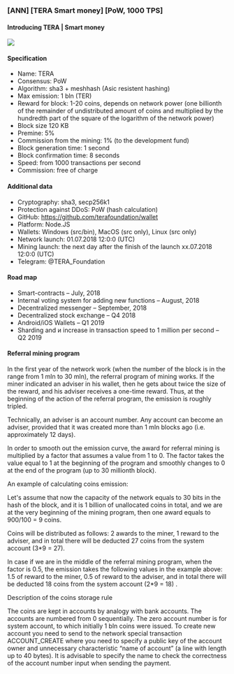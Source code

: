 ### [ANN] [TERA Smart money] [PoW, 1000 TPS] 

#### Introducing TERA | Smart money 



![](https://i.imgur.com/T8Ew0rP.png)


#### Specification

- Name: TERA
- Consensus: PoW
- Algorithm:  sha3 + meshhash (Asic resistent hashing)
- Max emission: 1 bln (TER)
- Reward for block: 1-20 coins, depends on network power (one billionth of the remainder of undistributed amount of coins and multiplied by the hundredth part of the square of the logarithm of the network power)
- Block size 120 KB
- Premine: 5%
- Commission from the mining: 1% (to the development fund)
- Block generation time: 1 second
- Block confirmation time: 8 seconds
- Speed: from 1000 transactions per second
- Commission: free of charge 

#### Additional data

- Cryptography: sha3, secp256k1
- Protection against DDoS: PoW (hash calculation)
- GitHub: https://github.com/terafoundation/wallet
- Platform: Node.JS
- Wallets: Windows (src/bin), MacOS (src only), Linux (src only)
- Network launch: 01.07.2018 12:0:0 (UTC)
- Mining launch: the next day after the finish of the launch xx.07.2018 12:0:0 (UTC)
- Telegram: @TERA_Foundation
#### Road map

- Smart-contracts – July, 2018
- Internal voting system for adding new functions – August, 2018
- Decentralized messenger – September, 2018
- Decentralized stock exchange – Q4 2018
- Android/iOS Wallets – Q1 2019
- Sharding and и increase in transaction speed to 1 million per second – Q2 2019



#### Referral mining program

In the first year of the network work (when the number of the block is in the range from 1 mln to 30 mln), the referral program of mining works. If the miner indicated an adviser in his wallet, then he gets about twice the size of the reward, and his adviser receives a one-time reward. Thus, at the beginning of the action of the referral program, the emission is roughly tripled.

Technically, an adviser is an account number. Any account can become an adviser, provided that it was created more than 1 mln blocks ago (i.e. approximately 12 days).

In order to smooth out the emission curve, the award for referral mining is multiplied by a factor that assumes a value from 1 to 0. The factor takes the value equal to 1 at the beginning of the program and smoothly changes to 0 at the end of the program (up to 30 millionth block).

An example of calculating coins emission:

Let's assume that now the capacity of the network equals to 30 bits in the hash of the block, and it is 1 billion of unallocated coins in total, and we are at the very beginning of the mining program, then one award equals to 900/100 = 9 coins.

Coins will be distributed as follows: 2 awards to the miner, 1 reward to the adviser, and in total there will be deducted 27 coins from the system account (3*9 = 27).

In case if we are in the middle of the referral mining program, when the factor is 0.5, the emission takes the following values ​​in the example above: 1.5 of reward to the miner, 0.5 of reward to the adviser, and in total there will be deducted 18 coins from the system account (2*9 = 18) .

Description of the coins storage rule

The coins are kept in accounts by analogy with bank accounts. The accounts are numbered from 0 sequentially. The zero account number is for system account, to which initially 1 bln coins were issued. To create new account you need to send to the network special transaction ACCOUNT_CREATE where you need to specify a public key of the account owner and unnecessary characteristic “name of account” (a line with length up to 40 bytes). It is advisable to specify the name to check the correctness of the account number input when sending the payment.

